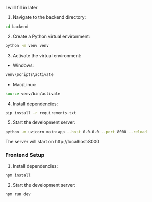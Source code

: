 I willl fill in later


1. Navigate to the backend directory:
```bash
cd backend
```

2. Create a Python virtual environment:
```bash
python -m venv venv
```

3. Activate the virtual environment:
- Windows:
```bash
venv\Scripts\activate
```
- Mac/Linux:
```bash
source venv/bin/activate
```

4. Install dependencies:
```bash
pip install -r requirements.txt
```

5. Start the development server:
```bash
python -m uvicorn main:app --host 0.0.0.0 --port 8000 --reload
```

The server will start on http://localhost:8000

### Frontend Setup

1. Install dependencies:
```bash
npm install
```

2. Start the development server:
```bash
npm run dev
```
